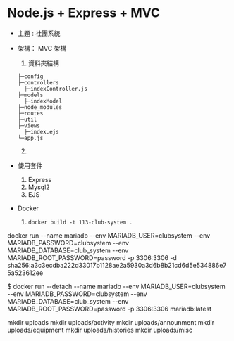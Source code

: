 # Node.js + Express + MVC

+ 主題 : 社團系統
+ 架構： MVC 架構
  1. 資料夾結構
    ```
    ├─config
    ├─controllers
      ├─indexController.js
    ├─models
      ├─indexModel
    ├─node_modules
    ├─routes
    ├─util
    ├─views
      ├─index.ejs
    └─app.js
    ```
  2.
+ 使用套件
  1. Express
  2. Mysql2
  3. EJS

+ Docker
  1. `docker build -t 113-club-system .`
 
 docker run --name mariadb --env MARIADB_USER=clubsystem --env MARIADB_PASSWORD=clubsystem --env MARIADB_DATABASE=club_system --env MARIADB_ROOT_PASSWORD=password -p 3306:3306 -d sha256:a3c3ecdba222d33017b1128ae2a5930a3d6b8b21cd6d5e534886e75a523612ee

 $ docker run --detach --name mariadb --env MARIADB_USER=clubsystem --env MARIADB_PASSWORD=clubsystem --env MARIADB_DATABASE=club_system --env MARIADB_ROOT_PASSWORD=password   -p 3306:3306 mariadb:latest

mkdir uploads
mkdir uploads/activity
mkdir uploads/announment
mkdir uploads/equipment
mkdir uploads/histories
mkdir uploads/misc